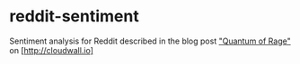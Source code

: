 # reddit-sentiment
Sentiment analysis for Reddit described in the blog post ["Quantum of Rage"](http://www.cloudwall.io/quantum-of-rage) on [http://cloudwall.io]


